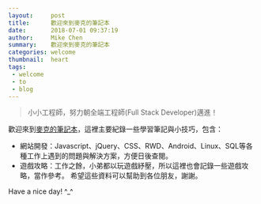 ```yaml
---
layout:     post
title:      歡迎來到麥克的筆記本
date:       2018-07-01 09:37:19
author:     Mike Chen
summary:    歡迎來到麥克的筆記本
categories: welcome
thumbnail:  heart
tags:
 - welcome
 - to
 - blog
---
```

> 小小工程師，努力朝全端工程師(Full Stack Developer)邁進！

歡迎來到[麥克的筆記本][1]，這裡主要紀錄一些學習筆記與小技巧，包含：
* 網站開發：Javascript、jQuery、CSS、RWD、Android、Linux、SQL等各種工作上遇到的問題與解決方案，方便日後查閱。
* 遊戲攻略：工作之餘，小弟都以玩遊戲紓壓，所以這裡也會記錄一些遊戲攻略，當作參考。
希望這些資料可以幫助到各位朋友，謝謝。

Have a nice day! ^_^

[1]: https://mike2014mike.github.io/
